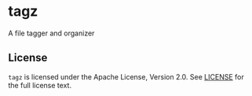 # tagz
 A file tagger and organizer
## License
`tagz` is licensed under the Apache License, Version 2.0. See [LICENSE](LICENSE) for the full license text.
